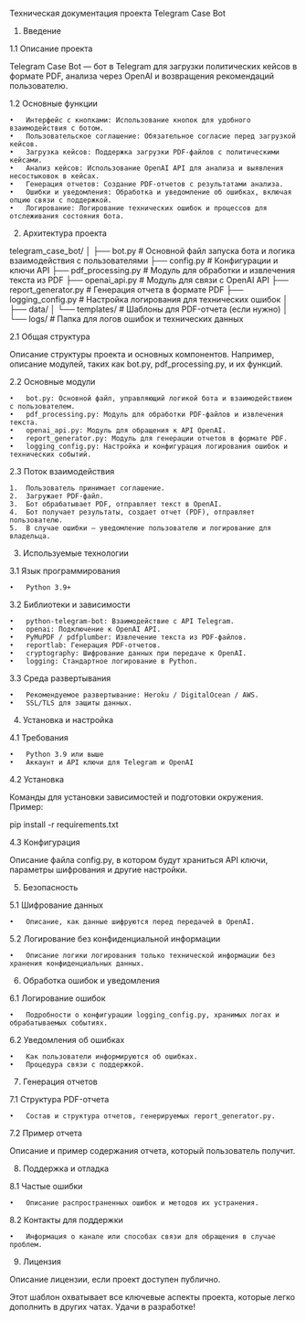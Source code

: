 Техническая документация проекта Telegram Case Bot

1. Введение

1.1 Описание проекта

Telegram Case Bot — бот в Telegram для загрузки политических кейсов в формате PDF, анализа через OpenAI и возвращения рекомендаций пользователю.

1.2 Основные функции

	•	Интерфейс с кнопками: Использование кнопок для удобного взаимодействия с ботом.
	•	Пользовательское соглашение: Обязательное согласие перед загрузкой кейсов.
	•	Загрузка кейсов: Поддержка загрузки PDF-файлов с политическими кейсами.
	•	Анализ кейсов: Использование OpenAI API для анализа и выявления несостыковок в кейсах.
	•	Генерация отчетов: Создание PDF-отчетов с результатами анализа.
	•	Ошибки и уведомления: Обработка и уведомление об ошибках, включая опцию связи с поддержкой.
	•	Логирование: Логирование технических ошибок и процессов для отслеживания состояния бота.

2. Архитектура проекта

telegram_case_bot/
│
├── bot.py                     # Основной файл запуска бота и логика взаимодействия с пользователями
├── config.py                  # Конфигурации и ключи API
├── pdf_processing.py          # Модуль для обработки и извлечения текста из PDF
├── openai_api.py              # Модуль для связи с OpenAI API
├── report_generator.py        # Генерация отчета в формате PDF
├── logging_config.py          # Настройка логирования для технических ошибок
│
├── data/
│   └── templates/             # Шаблоны для PDF-отчета (если нужно)
│
└── logs/                      # Папка для логов ошибок и технических данных


2.1 Общая структура

Описание структуры проекта и основных компонентов. Например, описание модулей, таких как bot.py, pdf_processing.py, и их функций.

2.2 Основные модули

	•	bot.py: Основной файл, управляющий логикой бота и взаимодействием с пользователем.
	•	pdf_processing.py: Модуль для обработки PDF-файлов и извлечения текста.
	•	openai_api.py: Модуль для обращения к API OpenAI.
	•	report_generator.py: Модуль для генерации отчетов в формате PDF.
	•	logging_config.py: Настройка и конфигурация логирования ошибок и технических событий.

2.3 Поток взаимодействия

	1.	Пользователь принимает соглашение.
	2.	Загружает PDF-файл.
	3.	Бот обрабатывает PDF, отправляет текст в OpenAI.
	4.	Бот получает результаты, создает отчет (PDF), отправляет пользователю.
	5.	В случае ошибки — уведомление пользователю и логирование для владельца.

3. Используемые технологии

3.1 Язык программирования

	•	Python 3.9+

3.2 Библиотеки и зависимости

	•	python-telegram-bot: Взаимодействие с API Telegram.
	•	openai: Подключение к OpenAI API.
	•	PyMuPDF / pdfplumber: Извлечение текста из PDF-файлов.
	•	reportlab: Генерация PDF-отчетов.
	•	cryptography: Шифрование данных при передаче к OpenAI.
	•	logging: Стандартное логирование в Python.

3.3 Среда развертывания

	•	Рекомендуемое развертывание: Heroku / DigitalOcean / AWS.
	•	SSL/TLS для защиты данных.

4. Установка и настройка

4.1 Требования

	•	Python 3.9 или выше
	•	Аккаунт и API ключи для Telegram и OpenAI

4.2 Установка

Команды для установки зависимостей и подготовки окружения. Пример:

pip install -r requirements.txt

4.3 Конфигурация

Описание файла config.py, в котором будут храниться API ключи, параметры шифрования и другие настройки.

5. Безопасность

5.1 Шифрование данных

	•	Описание, как данные шифруются перед передачей в OpenAI.

5.2 Логирование без конфиденциальной информации

	•	Описание логики логирования только технической информации без хранения конфиденциальных данных.

6. Обработка ошибок и уведомления

6.1 Логирование ошибок

	•	Подробности о конфигурации logging_config.py, хранимых логах и обрабатываемых событиях.

6.2 Уведомления об ошибках

	•	Как пользователи информируются об ошибках.
	•	Процедура связи с поддержкой.

7. Генерация отчетов

7.1 Структура PDF-отчета

	•	Состав и структура отчетов, генерируемых report_generator.py.

7.2 Пример отчета

Описание и пример содержания отчета, который пользователь получит.

8. Поддержка и отладка

8.1 Частые ошибки

	•	Описание распространенных ошибок и методов их устранения.

8.2 Контакты для поддержки

	•	Информация о канале или способах связи для обращения в случае проблем.

9. Лицензия

Описание лицензии, если проект доступен публично.

Этот шаблон охватывает все ключевые аспекты проекта, которые легко дополнить в других чатах. Удачи в разработке!
